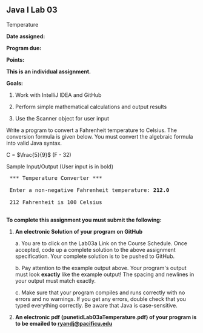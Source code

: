 ## Java I Lab 03

Temperature

**Date assigned:** 

**Program due:**

**Points:** 

**This is an individual assignment.**

**Goals:**

1.  Work with IntelliJ IDEA and GitHub

2.  Perform simple mathematical calculations and output results

3.  Use the Scanner object for user input


Write a program to convert a Fahrenheit temperature to Celsius. 
The conversion formula is given below. You must convert the algebraic formula into valid Java syntax. 

C = $\frac{5}{9}$ (F - 32)

Sample Input/Output (User input is in bold)

<pre>
 *** Temperature Converter ***

 Enter a non-negative Fahrenheit temperature: <b>212.0</b>
 
 212 Fahrenheit is 100 Celsius

</pre>

**To complete this assignment you must submit the following:**

1.  **An electronic Solution of your program on GitHub**

    a.  You are to click on the Lab03a Link on the Course Schedule. Once accepted, code up a
        complete solution to the above assignment specification. Your
        complete solution is to be pushed to GitHub.

    b.  Pay attention to the example output above. Your program's output
        must look **exactly** like the example output! The spacing and
        newlines in your output must match exactly.

    c.  Make sure that your program compiles and runs correctly with no
        errors and no warnings. If you get any errors, double check that
        you typed everything correctly. Be aware that Java is
        case-sensitive.

2.  **An electronic pdf (punetidLab03aTemperature.pdf) of your program is to be emailed to ryandj@pacificu.edu**
